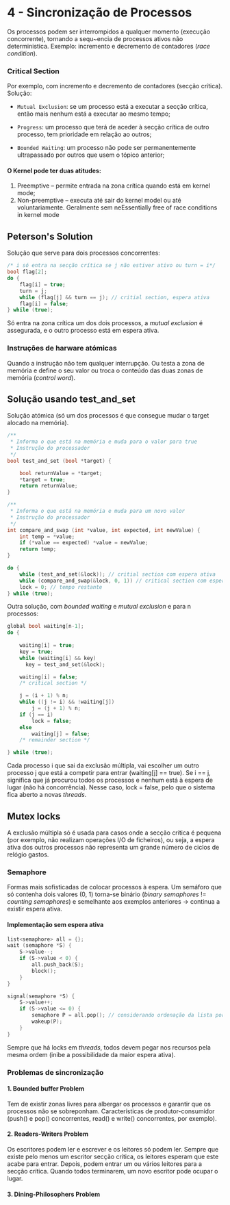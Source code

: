# 4 - Sincronização de Processos

Os processos podem ser interrompidos a qualquer momento (execução concorrente), tornando a sequ~encia de processos ativos não deterministica. Exemplo: incremento e decremento de contadores (*race condition*).

### Critical Section

Por exemplo, com incremento e decremento de contadores (secção crítica). Solução: <br>

- `Mutual Exclusion`: se um processo está a executar a secção crítica, então mais nenhum está a executar ao mesmo tempo;

- `Progress`: um processo que terá de aceder à secção crítica de outro processo, tem prioridade em relação ao outros;

- `Bounded Waiting`: um processo não pode ser permanentemente ultrapassado por outros que usem o tópico anterior;

#### O Kernel pode ter duas atitudes: 

1. Preemptive – permite entrada na zona crítica quando está em kernel mode;
2. Non-preemptive – executa até sair do kernel model ou até voluntariamente. Geralmente sem neEssentially free of race conditions in kernel mode

## Peterson's Solution

Solução que serve para dois processos concorrentes:

```c++
/* i só entra na secção crítica se j não estiver ativo ou turn = i*/
bool flag[2];
do {
    flag[i] = true;
    turn = j;
    while (flag[j] && turn == j); // critial section, espera ativa
    flag[i] = false;
} while (true);
```

Só entra na zona crítica um dos dois processos, a *mutual exclusion* é assegurada, e o outro processo está em espera ativa.

### Instruções de harware atómicas

Quando a instrução não tem qualquer interrupção. Ou testa a zona de memória e define o seu valor ou troca o conteúdo das duas zonas de memória (*control word*).

## Solução usando test_and_set

Solução atómica (só um dos processos é que consegue mudar o target alocado na memória).

```c++
/**
 * Informa o que está na memória e muda para o valor para true
 * Instrução do processador
 */
bool test_and_set (bool *target) {

    bool returnValue = *target;
    *target = true;
    return returnValue;
}

/**
 * Informa o que está na memória e muda para um novo valor
 * Instrução do processador
 */
int compare_and_swap (int *value, int expected, int newValue) {
    int temp = *value;
    if (*value == expected) *value = newValue;
    return temp;
}

do {
    while (test_and_set(&lock)); // critial section com espera ativa
    while (compare_and_swap(&lock, 0, 1)) // critical section com espera ativa
    lock = 0; // tempo restante
} while (true);
```

Outra solução, com *bounded waiting* e *mutual exclusion* e para n processos:

```c++
global bool waiting[n-1];
do {
    
    waiting[i] = true;
    key = true;
    while (waiting[i] && key) 
      key = test_and_set(&lock);

    waiting[i] = false; 
    /* critical section */ 

    j = (i + 1) % n; 
    while ((j != i) && !waiting[j]) 
        j = (j + 1) % n; 
    if (j == i) 
        lock = false; 
    else 
        waiting[j] = false; 
    /* remainder section */ 

} while (true);
```

Cada processo i que sai da exclusão múltipla, vai escolher um outro processo j que está a competir para entrar (waiting[j] == true). Se i == j, significa que já procurou todos os processos e nenhum está à espera de lugar (não há concorrência). Nesse caso, lock = false, pelo que o sistema fica aberto a novas *threads*.

## Mutex locks

A exclusão múltipla só é usada para casos onde a secção crítica é pequena (por exemplo, não realizam operações I/O de ficheiros), ou seja, a espera ativa dos outros processos não representa um grande número de ciclos de relógio gastos.

### Semaphore

Formas mais sofisticadas de colocar processos à espera. Um semáforo que só contenha dois valores (0, 1) torna-se binário (*binary semaphores* != *counting semaphores*) e semelhante aos exemplos anteriores -> continua a existir espera ativa.

#### Implementação sem espera ativa

```c++
list<semaphore> all = {};
wait (semaphore *S) {
    S->value--;
    if (S->value < 0) {
        all.push_back(S);
        block();
    }
}

signal(semaphore *S) {
    S->value++;
    if (S->value <= 0) {
        semaphore P = all.pop(); // considerando ordenação da lista por prioridade
        wakeup(P);
    }
}
```

Sempre que há locks em *threads*, todos devem pegar nos recursos pela mesma ordem (inibe a possibilidade da maior espera ativa).

### Problemas de sincronização

#### 1. Bounded buffer Problem

Tem de existir zonas livres para albergar os processos e garantir que os processos não se sobreponham. Características de produtor-consumidor (push() e pop() concorrentes, read() e write() concorrentes, por exemplo).

#### 2. Readers-Writers Problem

Os escritores podem ler e escrever e os leitores só podem ler. Sempre que existe pelo menos um escritor secção crítica, os leitores esperam que este acabe para entrar. Depois, podem entrar um ou vários leitores para a secção crítica. Quando todos terminarem, um novo escritor pode ocupar o lugar.

#### 3. Dining-Philosophers Problem

